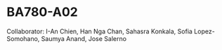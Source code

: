 # BA780-A02
Collaborator: I-An Chien, Han Nga Chan, Sahasra Konkala, Sofia Lopez-Somohano, Saumya Anand, Jose Salerno
 
